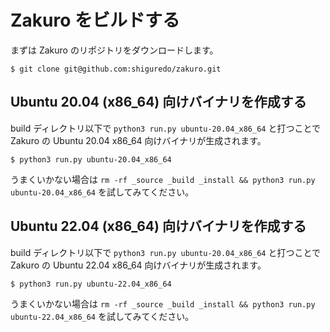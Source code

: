 # Zakuro をビルドする

まずは Zakuro のリポジトリをダウンロードします。

```shell
$ git clone git@github.com:shiguredo/zakuro.git
```

## Ubuntu 20.04 (x86_64) 向けバイナリを作成する

build ディレクトリ以下で `python3 run.py ubuntu-20.04_x86_64` と打つことで Zakuro の Ubuntu 20.04 x86_64 向けバイナリが生成されます。

```shell
$ python3 run.py ubuntu-20.04_x86_64
```

うまくいかない場合は `rm -rf _source _build _install && python3 run.py ubuntu-20.04_x86_64` を試してみてください。


## Ubuntu 22.04 (x86_64) 向けバイナリを作成する

build ディレクトリ以下で `python3 run.py ubuntu-20.04_x86_64` と打つことで Zakuro の Ubuntu 22.04 x86_64 向けバイナリが生成されます。

```shell
$ python3 run.py ubuntu-22.04_x86_64
```

うまくいかない場合は `rm -rf _source _build _install && python3 run.py ubuntu-22.04_x86_64` を試してみてください。
